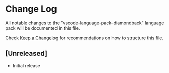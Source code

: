 # Change Log

All notable changes to the "vscode-language-pack-diamondback" language pack will be documented in this file.

Check [Keep a Changelog](http://keepachangelog.com/) for recommendations on how to structure this file.

## [Unreleased]

- Initial release
